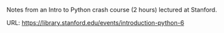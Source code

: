 Notes from an Intro to Python crash course (2 hours) lectured at Stanford.

URL: https://library.stanford.edu/events/introduction-python-6
